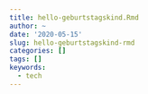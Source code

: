 ```yaml
---
title: hello-geburtstagskind.Rmd
author: ~
date: '2020-05-15'
slug: hello-geburtstagskind-rmd
categories: []
tags: []
keywords:
  - tech
---
```


<!--more-->
